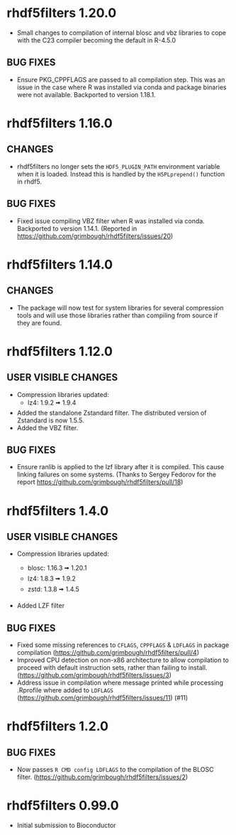 # rhdf5filters 1.20.0

* Small changes to compilation of internal blosc and vbz libraries to cope with
  the C23 compiler becoming the default in R-4.5.0

## BUG FIXES
 
* Ensure PKG_CPPFLAGS are passed to all compilation step. This was an issue
  in the case where R was installed via conda and package binaries were not 
  available. Backported to version 1.18.1.

# rhdf5filters 1.16.0

## CHANGES

* rhdf5filters no longer sets the `HDF5_PLUGIN_PATH` environment variable when
  it is loaded.  Instead this is handled by the `H5PLprepend()` function in rhdf5.

## BUG FIXES

* Fixed issue compiling VBZ filter when R was installed via conda. Backported
  to version 1.14.1.  (Reported in 
  https://github.com/grimbough/rhdf5filters/issues/20)

# rhdf5filters 1.14.0

## CHANGES

* The package will now test for system libraries for several compression tools
  and will use those libraries rather than compiling from source if they are
  found.

# rhdf5filters 1.12.0

## USER VISIBLE CHANGES

* Compression libraries updated:
  - lz4: 1.9.2 🠪 1.9.4
* Added the standalone Zstandard filter.  The distributed version of Zstandard
is now 1.5.5.
* Added the VBZ filter.
  
## BUG FIXES

* Ensure ranlib is applied to the lzf library after it is compiled.  This 
cause linking failures on some systems.  (Thanks to 
Sergey Fedorov for the report https://github.com/grimbough/rhdf5filters/pull/18)

# rhdf5filters 1.4.0

## USER VISIBLE CHANGES

* Compression libraries updated:
  - blosc: 1.16.3 🠪 1.20.1 
  - lz4: 1.8.3 🠪 1.9.2
  - zstd: 1.3.8 🠪 1.4.5
  
* Added LZF filter
  
## BUG FIXES

* Fixed some missing references to `CFLAGS`, `CPPFLAGS` & `LDFLAGS` in 
  package compilation (https://github.com/grimbough/rhdf5filters/pull/4)
* Improved CPU detection on non-x86 architecture to allow compilation to
  proceed with default instruction sets, rather than failing to install.
  (https://github.com/grimbough/rhdf5filters/issues/3)
* Address issue in compilation where message printed while processing
  .Rprofile where added to `LDFLAGS`
  (https://github.com/grimbough/rhdf5filters/issues/11) (#11)

# rhdf5filters 1.2.0

## BUG FIXES

* Now passes `R CMD config LDFLAGS` to the compilation of the BLOSC filter.
  (https://github.com/grimbough/rhdf5filters/issues/2)

# rhdf5filters 0.99.0

* Initial submission to Bioconductor
